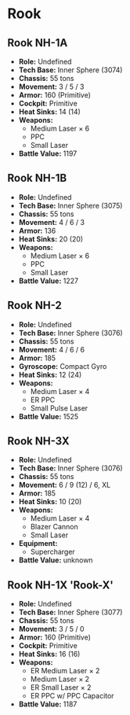# Rook
## Rook NH-1A
- **Role:** Undefined
- **Tech Base:** Inner Sphere (3074)
- **Chassis:** 55 tons
- **Movement:** 3 / 5 / 3
- **Armor:** 160 (Primitive)
- **Cockpit:** Primitive
- **Heat Sinks:** 14 (14)
- **Weapons:**
  - Medium Laser × 6
  - PPC
  - Small Laser
- **Battle Value:** 1197

## Rook NH-1B
- **Role:** Undefined
- **Tech Base:** Inner Sphere (3075)
- **Chassis:** 55 tons
- **Movement:** 4 / 6 / 3
- **Armor:** 136
- **Heat Sinks:** 20 (20)
- **Weapons:**
  - Medium Laser × 6
  - PPC
  - Small Laser
- **Battle Value:** 1227

## Rook NH-2
- **Role:** Undefined
- **Tech Base:** Inner Sphere (3076)
- **Chassis:** 55 tons
- **Movement:** 4 / 6 / 6
- **Armor:** 185
- **Gyroscope:** Compact Gyro
- **Heat Sinks:** 12 (24)
- **Weapons:**
  - Medium Laser × 4
  - ER PPC
  - Small Pulse Laser
- **Battle Value:** 1525

## Rook NH-3X
- **Role:** Undefined
- **Tech Base:** Inner Sphere (3076)
- **Chassis:** 55 tons
- **Movement:** 6 / 9 (12) / 6, XL
- **Armor:** 185
- **Heat Sinks:** 10 (20)
- **Weapons:**
  - Medium Laser × 4
  - Blazer Cannon
  - Small Laser
- **Equipment:**
  - Supercharger
- **Battle Value:** unknown

## Rook NH-1X 'Rook-X'
- **Role:** Undefined
- **Tech Base:** Inner Sphere (3077)
- **Chassis:** 55 tons
- **Movement:** 3 / 5 / 0
- **Armor:** 160 (Primitive)
- **Cockpit:** Primitive
- **Heat Sinks:** 16 (16)
- **Weapons:**
  - ER Medium Laser × 2
  - Medium Laser × 2
  - ER Small Laser × 2
  - ER PPC w/ PPC Capacitor
- **Battle Value:** 1187

